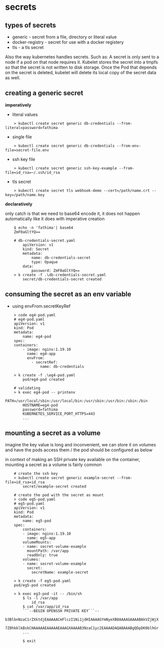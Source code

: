 # secrets

## types of secrets

* generic - secret from a file, directory or literal value
* docker-registry - secret for use with a docker registery
* tls - a tls secret

Also the way kubernetes handles secrets. Such as:
    A secret is only sent to a node if a pod on that node requires it.
    Kubelet stores the secret into a tmpfs so that the secret is not written to disk storage.
    Once the Pod that depends on the secret is deleted, kubelet will delete its local copy of the secret data as well.

## creating a generic secret

**imperatively**

* literal values
``` 
    > kubectl create secret generic db-credentials --from-literal=password=fathima
```
* single file  
```
    > kubectl create secret generic db-credentials --from-env-file=secret-file.env
```
* ssh key file
```
    > kubectl create secret generic ssh-key-example --from-file=id_rsa=~/.ssh/id_rsa
```
* tls secret 
```
    > kubectl create secret tls webhook-demo --cert=/path/name.crt --key=/path/name.key
```

**declaratively**

only catch is that we need to base64 encode it, it does not happen automatically like it does with imperative creation

```
    $ echo -n 'fathima'| base64
    ZmF0aGltYQ==

    # db-credentials-secret.yaml
        apiVersion: v1
        kind: Secret
        metadata: 
            name: db-credentials-secret
            type: Opaque
        data: 
            password: ZmF0aGltYQ==
    > k create -f .\db-credentials-secret.yaml
        secret/db-credentials-secret created
```

## consuming the secret as an env variable

* using envFrom.secretKeyRef 
```
    > code eg4-pod.yaml
    # eg4-pod.yaml
    apiVersion: v1
    kind: Pod
    metadata:
        name: eg4-pod
    spec:
    containers:
        - image: nginx:1.19.10
          name: eg4-app
          envFrom:
            - secretRef:
                name: db-credentials

    > k create -f .\eg4-pod.yaml
        pod/eg4-pod created
    
    # validating
    > k exec eg4-pod -- printenv
        PATH=/usr/local/sbin:/usr/local/bin:/usr/sbin:/usr/bin:/sbin:/bin
        HOSTNAME=eg4-pod
        password=fathima
        KUBERNETES_SERVICE_PORT_HTTPS=443
        ...
```

## mounting a secret as a volume

imagine the key value is long and inconvenient, we can store it on volumes and have the pods access them /
the pod should be configured as below

in context of making an SSH private key available on the container, mounting a secret as a volume is fairly common 

```
    # create the ssh key 
    > kubectl create secret generic example-secret --from-file=id_rsa=id_rsa
        secret/example-secret created
    
    # create the pod with the secret as mount
    > code eg5-pod.yaml
    # eg5-pod.yaml
    apiVersion: v1
    kind: Pod
    metadata:
        name: eg5-pod
    spec:
        containers:
        - image: nginx:1.19.10
          name: eg5-app
        volumeMounts:
        - name: secret-volume-example
          mountPath: /var/app
          readOnly: true
        volumes:
        - name: secret-volume-example
          secret:
            secretName: example-secret

    > k create -f eg5-pod.yaml
    pod/eg5-pod created

    > k exec eg3-pod -it -- /bin/sh
        $ ls -l /var/app
            id_rsa
        $ cat /var/app/id_rsa
        ```--BEGIN OPENSSH PRIVATE KEY```--
        b3BlbnNzaC1rZXktdjEAAAAACmFlczI1Ni1jdHIAAAAGYmNyeXB0AAAAGAAAABAkVZjWjX
        7Z0hkklkBskCHAAAAAEAAAAAEAAAGXAAAAB3NzaC1yc2EAAAADAQABAAABgQDpDK0blhGr
        ...
        
        $ exit
```

